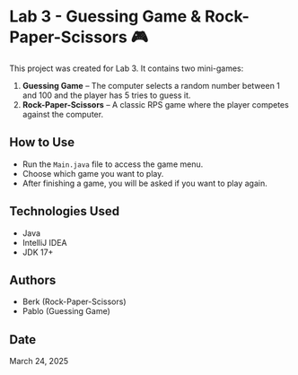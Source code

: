 # Lab 3 - Guessing Game & Rock-Paper-Scissors 🎮

This project was created for Lab 3. It contains two mini-games:
1. **Guessing Game** – The computer selects a random number between 1 and 100 and the player has 5 tries to guess it.
2. **Rock-Paper-Scissors** – A classic RPS game where the player competes against the computer.

## How to Use

- Run the `Main.java` file to access the game menu.
- Choose which game you want to play.
- After finishing a game, you will be asked if you want to play again.

## Technologies Used

- Java
- IntelliJ IDEA
- JDK 17+

## Authors

- Berk (Rock-Paper-Scissors)
- Pablo (Guessing Game)

## Date

March 24, 2025
